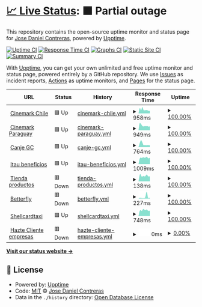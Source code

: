 # [📈 Live Status](https://peposhh.github.io/upptime): <!--live status--> **🟧 Partial outage**

This repository contains the open-source uptime monitor and status page for [Jose Daniel Contreras](https://peposhh.github.io/upptime), powered by [Upptime](https://github.com/upptime/upptime).

[![Uptime CI](https://github.com/peposhh/upptime/workflows/Uptime%20CI/badge.svg)](https://github.com/peposhh/upptime/actions?query=workflow%3A%22Uptime+CI%22)
[![Response Time CI](https://github.com/peposhh/upptime/workflows/Response%20Time%20CI/badge.svg)](https://github.com/peposhh/upptime/actions?query=workflow%3A%22Response+Time+CI%22)
[![Graphs CI](https://github.com/peposhh/upptime/workflows/Graphs%20CI/badge.svg)](https://github.com/peposhh/upptime/actions?query=workflow%3A%22Graphs+CI%22)
[![Static Site CI](https://github.com/peposhh/upptime/workflows/Static%20Site%20CI/badge.svg)](https://github.com/peposhh/upptime/actions?query=workflow%3A%22Static+Site+CI%22)
[![Summary CI](https://github.com/peposhh/upptime/workflows/Summary%20CI/badge.svg)](https://github.com/peposhh/upptime/actions?query=workflow%3A%22Summary+CI%22)

With [Upptime](https://upptime.js.org), you can get your own unlimited and free uptime monitor and status page, powered entirely by a GitHub repository. We use [Issues](https://github.com/peposhh/upptime/issues) as incident reports, [Actions](https://github.com/peposhh/upptime/actions) as uptime monitors, and [Pages](https://peposhh.github.io/upptime) for the status page.

<!--start: status pages-->
<!-- This summary is generated by Upptime (https://github.com/upptime/upptime) -->
<!-- Do not edit this manually, your changes will be overwritten -->
<!-- prettier-ignore -->
| URL | Status | History | Response Time | Uptime |
| --- | ------ | ------- | ------------- | ------ |
| <img alt="" src="https://icons.duckduckgo.com/ip3/promociones.cinemark.cl.ico" height="13"> [Cinemark Chile](https://promociones.cinemark.cl) | 🟩 Up | [cinemark-chile.yml](https://github.com/peposhh/upptime/commits/HEAD/history/cinemark-chile.yml) | <details><summary><img alt="Response time graph" src="./graphs/cinemark-chile/response-time-week.png" height="20"> 958ms</summary><br><a href="https://demo.upptime.js.org/history/cinemark-chile"><img alt="Response time 1054" src="https://img.shields.io/endpoint?url=https%3A%2F%2Fraw.githubusercontent.com%2Fpeposhh%2Fupptime%2FHEAD%2Fapi%2Fcinemark-chile%2Fresponse-time.json"></a><br><a href="https://demo.upptime.js.org/history/cinemark-chile"><img alt="24-hour response time 925" src="https://img.shields.io/endpoint?url=https%3A%2F%2Fraw.githubusercontent.com%2Fpeposhh%2Fupptime%2FHEAD%2Fapi%2Fcinemark-chile%2Fresponse-time-day.json"></a><br><a href="https://demo.upptime.js.org/history/cinemark-chile"><img alt="7-day response time 958" src="https://img.shields.io/endpoint?url=https%3A%2F%2Fraw.githubusercontent.com%2Fpeposhh%2Fupptime%2FHEAD%2Fapi%2Fcinemark-chile%2Fresponse-time-week.json"></a><br><a href="https://demo.upptime.js.org/history/cinemark-chile"><img alt="30-day response time 1085" src="https://img.shields.io/endpoint?url=https%3A%2F%2Fraw.githubusercontent.com%2Fpeposhh%2Fupptime%2FHEAD%2Fapi%2Fcinemark-chile%2Fresponse-time-month.json"></a><br><a href="https://demo.upptime.js.org/history/cinemark-chile"><img alt="1-year response time 1054" src="https://img.shields.io/endpoint?url=https%3A%2F%2Fraw.githubusercontent.com%2Fpeposhh%2Fupptime%2FHEAD%2Fapi%2Fcinemark-chile%2Fresponse-time-year.json"></a></details> | <details><summary><a href="https://demo.upptime.js.org/history/cinemark-chile">100.00%</a></summary><a href="https://demo.upptime.js.org/history/cinemark-chile"><img alt="All-time uptime 99.92%" src="https://img.shields.io/endpoint?url=https%3A%2F%2Fraw.githubusercontent.com%2Fpeposhh%2Fupptime%2FHEAD%2Fapi%2Fcinemark-chile%2Fuptime.json"></a><br><a href="https://demo.upptime.js.org/history/cinemark-chile"><img alt="24-hour uptime 100.00%" src="https://img.shields.io/endpoint?url=https%3A%2F%2Fraw.githubusercontent.com%2Fpeposhh%2Fupptime%2FHEAD%2Fapi%2Fcinemark-chile%2Fuptime-day.json"></a><br><a href="https://demo.upptime.js.org/history/cinemark-chile"><img alt="7-day uptime 100.00%" src="https://img.shields.io/endpoint?url=https%3A%2F%2Fraw.githubusercontent.com%2Fpeposhh%2Fupptime%2FHEAD%2Fapi%2Fcinemark-chile%2Fuptime-week.json"></a><br><a href="https://demo.upptime.js.org/history/cinemark-chile"><img alt="30-day uptime 99.90%" src="https://img.shields.io/endpoint?url=https%3A%2F%2Fraw.githubusercontent.com%2Fpeposhh%2Fupptime%2FHEAD%2Fapi%2Fcinemark-chile%2Fuptime-month.json"></a><br><a href="https://demo.upptime.js.org/history/cinemark-chile"><img alt="1-year uptime 99.92%" src="https://img.shields.io/endpoint?url=https%3A%2F%2Fraw.githubusercontent.com%2Fpeposhh%2Fupptime%2FHEAD%2Fapi%2Fcinemark-chile%2Fuptime-year.json"></a></details>
| <img alt="" src="https://icons.duckduckgo.com/ip3/promociones.cinemark.com.py.ico" height="13"> [Cinemark Paraguay](https://promociones.cinemark.com.py) | 🟩 Up | [cinemark-paraguay.yml](https://github.com/peposhh/upptime/commits/HEAD/history/cinemark-paraguay.yml) | <details><summary><img alt="Response time graph" src="./graphs/cinemark-paraguay/response-time-week.png" height="20"> 949ms</summary><br><a href="https://demo.upptime.js.org/history/cinemark-paraguay"><img alt="Response time 999" src="https://img.shields.io/endpoint?url=https%3A%2F%2Fraw.githubusercontent.com%2Fpeposhh%2Fupptime%2FHEAD%2Fapi%2Fcinemark-paraguay%2Fresponse-time.json"></a><br><a href="https://demo.upptime.js.org/history/cinemark-paraguay"><img alt="24-hour response time 986" src="https://img.shields.io/endpoint?url=https%3A%2F%2Fraw.githubusercontent.com%2Fpeposhh%2Fupptime%2FHEAD%2Fapi%2Fcinemark-paraguay%2Fresponse-time-day.json"></a><br><a href="https://demo.upptime.js.org/history/cinemark-paraguay"><img alt="7-day response time 949" src="https://img.shields.io/endpoint?url=https%3A%2F%2Fraw.githubusercontent.com%2Fpeposhh%2Fupptime%2FHEAD%2Fapi%2Fcinemark-paraguay%2Fresponse-time-week.json"></a><br><a href="https://demo.upptime.js.org/history/cinemark-paraguay"><img alt="30-day response time 1032" src="https://img.shields.io/endpoint?url=https%3A%2F%2Fraw.githubusercontent.com%2Fpeposhh%2Fupptime%2FHEAD%2Fapi%2Fcinemark-paraguay%2Fresponse-time-month.json"></a><br><a href="https://demo.upptime.js.org/history/cinemark-paraguay"><img alt="1-year response time 999" src="https://img.shields.io/endpoint?url=https%3A%2F%2Fraw.githubusercontent.com%2Fpeposhh%2Fupptime%2FHEAD%2Fapi%2Fcinemark-paraguay%2Fresponse-time-year.json"></a></details> | <details><summary><a href="https://demo.upptime.js.org/history/cinemark-paraguay">100.00%</a></summary><a href="https://demo.upptime.js.org/history/cinemark-paraguay"><img alt="All-time uptime 99.92%" src="https://img.shields.io/endpoint?url=https%3A%2F%2Fraw.githubusercontent.com%2Fpeposhh%2Fupptime%2FHEAD%2Fapi%2Fcinemark-paraguay%2Fuptime.json"></a><br><a href="https://demo.upptime.js.org/history/cinemark-paraguay"><img alt="24-hour uptime 100.00%" src="https://img.shields.io/endpoint?url=https%3A%2F%2Fraw.githubusercontent.com%2Fpeposhh%2Fupptime%2FHEAD%2Fapi%2Fcinemark-paraguay%2Fuptime-day.json"></a><br><a href="https://demo.upptime.js.org/history/cinemark-paraguay"><img alt="7-day uptime 100.00%" src="https://img.shields.io/endpoint?url=https%3A%2F%2Fraw.githubusercontent.com%2Fpeposhh%2Fupptime%2FHEAD%2Fapi%2Fcinemark-paraguay%2Fuptime-week.json"></a><br><a href="https://demo.upptime.js.org/history/cinemark-paraguay"><img alt="30-day uptime 99.90%" src="https://img.shields.io/endpoint?url=https%3A%2F%2Fraw.githubusercontent.com%2Fpeposhh%2Fupptime%2FHEAD%2Fapi%2Fcinemark-paraguay%2Fuptime-month.json"></a><br><a href="https://demo.upptime.js.org/history/cinemark-paraguay"><img alt="1-year uptime 99.92%" src="https://img.shields.io/endpoint?url=https%3A%2F%2Fraw.githubusercontent.com%2Fpeposhh%2Fupptime%2FHEAD%2Fapi%2Fcinemark-paraguay%2Fuptime-year.json"></a></details>
| <img alt="" src="https://icons.duckduckgo.com/ip3/canje.celmediafidelizacion.cl.ico" height="13"> [Canje GC](https://canje.celmediafidelizacion.cl) | 🟩 Up | [canje-gc.yml](https://github.com/peposhh/upptime/commits/HEAD/history/canje-gc.yml) | <details><summary><img alt="Response time graph" src="./graphs/canje-gc/response-time-week.png" height="20"> 764ms</summary><br><a href="https://demo.upptime.js.org/history/canje-gc"><img alt="Response time 732" src="https://img.shields.io/endpoint?url=https%3A%2F%2Fraw.githubusercontent.com%2Fpeposhh%2Fupptime%2FHEAD%2Fapi%2Fcanje-gc%2Fresponse-time.json"></a><br><a href="https://demo.upptime.js.org/history/canje-gc"><img alt="24-hour response time 746" src="https://img.shields.io/endpoint?url=https%3A%2F%2Fraw.githubusercontent.com%2Fpeposhh%2Fupptime%2FHEAD%2Fapi%2Fcanje-gc%2Fresponse-time-day.json"></a><br><a href="https://demo.upptime.js.org/history/canje-gc"><img alt="7-day response time 764" src="https://img.shields.io/endpoint?url=https%3A%2F%2Fraw.githubusercontent.com%2Fpeposhh%2Fupptime%2FHEAD%2Fapi%2Fcanje-gc%2Fresponse-time-week.json"></a><br><a href="https://demo.upptime.js.org/history/canje-gc"><img alt="30-day response time 918" src="https://img.shields.io/endpoint?url=https%3A%2F%2Fraw.githubusercontent.com%2Fpeposhh%2Fupptime%2FHEAD%2Fapi%2Fcanje-gc%2Fresponse-time-month.json"></a><br><a href="https://demo.upptime.js.org/history/canje-gc"><img alt="1-year response time 732" src="https://img.shields.io/endpoint?url=https%3A%2F%2Fraw.githubusercontent.com%2Fpeposhh%2Fupptime%2FHEAD%2Fapi%2Fcanje-gc%2Fresponse-time-year.json"></a></details> | <details><summary><a href="https://demo.upptime.js.org/history/canje-gc">100.00%</a></summary><a href="https://demo.upptime.js.org/history/canje-gc"><img alt="All-time uptime 99.92%" src="https://img.shields.io/endpoint?url=https%3A%2F%2Fraw.githubusercontent.com%2Fpeposhh%2Fupptime%2FHEAD%2Fapi%2Fcanje-gc%2Fuptime.json"></a><br><a href="https://demo.upptime.js.org/history/canje-gc"><img alt="24-hour uptime 100.00%" src="https://img.shields.io/endpoint?url=https%3A%2F%2Fraw.githubusercontent.com%2Fpeposhh%2Fupptime%2FHEAD%2Fapi%2Fcanje-gc%2Fuptime-day.json"></a><br><a href="https://demo.upptime.js.org/history/canje-gc"><img alt="7-day uptime 100.00%" src="https://img.shields.io/endpoint?url=https%3A%2F%2Fraw.githubusercontent.com%2Fpeposhh%2Fupptime%2FHEAD%2Fapi%2Fcanje-gc%2Fuptime-week.json"></a><br><a href="https://demo.upptime.js.org/history/canje-gc"><img alt="30-day uptime 99.90%" src="https://img.shields.io/endpoint?url=https%3A%2F%2Fraw.githubusercontent.com%2Fpeposhh%2Fupptime%2FHEAD%2Fapi%2Fcanje-gc%2Fuptime-month.json"></a><br><a href="https://demo.upptime.js.org/history/canje-gc"><img alt="1-year uptime 99.92%" src="https://img.shields.io/endpoint?url=https%3A%2F%2Fraw.githubusercontent.com%2Fpeposhh%2Fupptime%2FHEAD%2Fapi%2Fcanje-gc%2Fuptime-year.json"></a></details>
| <img alt="" src="https://icons.duckduckgo.com/ip3/itaubeneficios.cl.ico" height="13"> [Itau beneficios](https://itaubeneficios.cl) | 🟩 Up | [itau-beneficios.yml](https://github.com/peposhh/upptime/commits/HEAD/history/itau-beneficios.yml) | <details><summary><img alt="Response time graph" src="./graphs/itau-beneficios/response-time-week.png" height="20"> 1009ms</summary><br><a href="https://demo.upptime.js.org/history/itau-beneficios"><img alt="Response time 1295" src="https://img.shields.io/endpoint?url=https%3A%2F%2Fraw.githubusercontent.com%2Fpeposhh%2Fupptime%2FHEAD%2Fapi%2Fitau-beneficios%2Fresponse-time.json"></a><br><a href="https://demo.upptime.js.org/history/itau-beneficios"><img alt="24-hour response time 963" src="https://img.shields.io/endpoint?url=https%3A%2F%2Fraw.githubusercontent.com%2Fpeposhh%2Fupptime%2FHEAD%2Fapi%2Fitau-beneficios%2Fresponse-time-day.json"></a><br><a href="https://demo.upptime.js.org/history/itau-beneficios"><img alt="7-day response time 1009" src="https://img.shields.io/endpoint?url=https%3A%2F%2Fraw.githubusercontent.com%2Fpeposhh%2Fupptime%2FHEAD%2Fapi%2Fitau-beneficios%2Fresponse-time-week.json"></a><br><a href="https://demo.upptime.js.org/history/itau-beneficios"><img alt="30-day response time 1140" src="https://img.shields.io/endpoint?url=https%3A%2F%2Fraw.githubusercontent.com%2Fpeposhh%2Fupptime%2FHEAD%2Fapi%2Fitau-beneficios%2Fresponse-time-month.json"></a><br><a href="https://demo.upptime.js.org/history/itau-beneficios"><img alt="1-year response time 1295" src="https://img.shields.io/endpoint?url=https%3A%2F%2Fraw.githubusercontent.com%2Fpeposhh%2Fupptime%2FHEAD%2Fapi%2Fitau-beneficios%2Fresponse-time-year.json"></a></details> | <details><summary><a href="https://demo.upptime.js.org/history/itau-beneficios">100.00%</a></summary><a href="https://demo.upptime.js.org/history/itau-beneficios"><img alt="All-time uptime 97.86%" src="https://img.shields.io/endpoint?url=https%3A%2F%2Fraw.githubusercontent.com%2Fpeposhh%2Fupptime%2FHEAD%2Fapi%2Fitau-beneficios%2Fuptime.json"></a><br><a href="https://demo.upptime.js.org/history/itau-beneficios"><img alt="24-hour uptime 100.00%" src="https://img.shields.io/endpoint?url=https%3A%2F%2Fraw.githubusercontent.com%2Fpeposhh%2Fupptime%2FHEAD%2Fapi%2Fitau-beneficios%2Fuptime-day.json"></a><br><a href="https://demo.upptime.js.org/history/itau-beneficios"><img alt="7-day uptime 100.00%" src="https://img.shields.io/endpoint?url=https%3A%2F%2Fraw.githubusercontent.com%2Fpeposhh%2Fupptime%2FHEAD%2Fapi%2Fitau-beneficios%2Fuptime-week.json"></a><br><a href="https://demo.upptime.js.org/history/itau-beneficios"><img alt="30-day uptime 100.00%" src="https://img.shields.io/endpoint?url=https%3A%2F%2Fraw.githubusercontent.com%2Fpeposhh%2Fupptime%2FHEAD%2Fapi%2Fitau-beneficios%2Fuptime-month.json"></a><br><a href="https://demo.upptime.js.org/history/itau-beneficios"><img alt="1-year uptime 97.86%" src="https://img.shields.io/endpoint?url=https%3A%2F%2Fraw.githubusercontent.com%2Fpeposhh%2Fupptime%2FHEAD%2Fapi%2Fitau-beneficios%2Fuptime-year.json"></a></details>
| <img alt="" src="https://icons.duckduckgo.com/ip3/tiendaproductos.cl.ico" height="13"> [Tienda productos](https://tiendaproductos.cl) | 🟥 Down | [tienda-productos.yml](https://github.com/peposhh/upptime/commits/HEAD/history/tienda-productos.yml) | <details><summary><img alt="Response time graph" src="./graphs/tienda-productos/response-time-week.png" height="20"> 138ms</summary><br><a href="https://demo.upptime.js.org/history/tienda-productos"><img alt="Response time 133" src="https://img.shields.io/endpoint?url=https%3A%2F%2Fraw.githubusercontent.com%2Fpeposhh%2Fupptime%2FHEAD%2Fapi%2Ftienda-productos%2Fresponse-time.json"></a><br><a href="https://demo.upptime.js.org/history/tienda-productos"><img alt="24-hour response time 136" src="https://img.shields.io/endpoint?url=https%3A%2F%2Fraw.githubusercontent.com%2Fpeposhh%2Fupptime%2FHEAD%2Fapi%2Ftienda-productos%2Fresponse-time-day.json"></a><br><a href="https://demo.upptime.js.org/history/tienda-productos"><img alt="7-day response time 138" src="https://img.shields.io/endpoint?url=https%3A%2F%2Fraw.githubusercontent.com%2Fpeposhh%2Fupptime%2FHEAD%2Fapi%2Ftienda-productos%2Fresponse-time-week.json"></a><br><a href="https://demo.upptime.js.org/history/tienda-productos"><img alt="30-day response time 131" src="https://img.shields.io/endpoint?url=https%3A%2F%2Fraw.githubusercontent.com%2Fpeposhh%2Fupptime%2FHEAD%2Fapi%2Ftienda-productos%2Fresponse-time-month.json"></a><br><a href="https://demo.upptime.js.org/history/tienda-productos"><img alt="1-year response time 133" src="https://img.shields.io/endpoint?url=https%3A%2F%2Fraw.githubusercontent.com%2Fpeposhh%2Fupptime%2FHEAD%2Fapi%2Ftienda-productos%2Fresponse-time-year.json"></a></details> | <details><summary><a href="https://demo.upptime.js.org/history/tienda-productos">100.00%</a></summary><a href="https://demo.upptime.js.org/history/tienda-productos"><img alt="All-time uptime 100.00%" src="https://img.shields.io/endpoint?url=https%3A%2F%2Fraw.githubusercontent.com%2Fpeposhh%2Fupptime%2FHEAD%2Fapi%2Ftienda-productos%2Fuptime.json"></a><br><a href="https://demo.upptime.js.org/history/tienda-productos"><img alt="24-hour uptime 100.00%" src="https://img.shields.io/endpoint?url=https%3A%2F%2Fraw.githubusercontent.com%2Fpeposhh%2Fupptime%2FHEAD%2Fapi%2Ftienda-productos%2Fuptime-day.json"></a><br><a href="https://demo.upptime.js.org/history/tienda-productos"><img alt="7-day uptime 100.00%" src="https://img.shields.io/endpoint?url=https%3A%2F%2Fraw.githubusercontent.com%2Fpeposhh%2Fupptime%2FHEAD%2Fapi%2Ftienda-productos%2Fuptime-week.json"></a><br><a href="https://demo.upptime.js.org/history/tienda-productos"><img alt="30-day uptime 100.00%" src="https://img.shields.io/endpoint?url=https%3A%2F%2Fraw.githubusercontent.com%2Fpeposhh%2Fupptime%2FHEAD%2Fapi%2Ftienda-productos%2Fuptime-month.json"></a><br><a href="https://demo.upptime.js.org/history/tienda-productos"><img alt="1-year uptime 100.00%" src="https://img.shields.io/endpoint?url=https%3A%2F%2Fraw.githubusercontent.com%2Fpeposhh%2Fupptime%2FHEAD%2Fapi%2Ftienda-productos%2Fuptime-year.json"></a></details>
| <img alt="" src="https://icons.duckduckgo.com/ip3/bfcupon.betterflydescuentos.com.ico" height="13"> [Betterfly](https://bfcupon.betterflydescuentos.com) | 🟥 Down | [betterfly.yml](https://github.com/peposhh/upptime/commits/HEAD/history/betterfly.yml) | <details><summary><img alt="Response time graph" src="./graphs/betterfly/response-time-week.png" height="20"> 227ms</summary><br><a href="https://demo.upptime.js.org/history/betterfly"><img alt="Response time 93" src="https://img.shields.io/endpoint?url=https%3A%2F%2Fraw.githubusercontent.com%2Fpeposhh%2Fupptime%2FHEAD%2Fapi%2Fbetterfly%2Fresponse-time.json"></a><br><a href="https://demo.upptime.js.org/history/betterfly"><img alt="24-hour response time 132" src="https://img.shields.io/endpoint?url=https%3A%2F%2Fraw.githubusercontent.com%2Fpeposhh%2Fupptime%2FHEAD%2Fapi%2Fbetterfly%2Fresponse-time-day.json"></a><br><a href="https://demo.upptime.js.org/history/betterfly"><img alt="7-day response time 227" src="https://img.shields.io/endpoint?url=https%3A%2F%2Fraw.githubusercontent.com%2Fpeposhh%2Fupptime%2FHEAD%2Fapi%2Fbetterfly%2Fresponse-time-week.json"></a><br><a href="https://demo.upptime.js.org/history/betterfly"><img alt="30-day response time 130" src="https://img.shields.io/endpoint?url=https%3A%2F%2Fraw.githubusercontent.com%2Fpeposhh%2Fupptime%2FHEAD%2Fapi%2Fbetterfly%2Fresponse-time-month.json"></a><br><a href="https://demo.upptime.js.org/history/betterfly"><img alt="1-year response time 93" src="https://img.shields.io/endpoint?url=https%3A%2F%2Fraw.githubusercontent.com%2Fpeposhh%2Fupptime%2FHEAD%2Fapi%2Fbetterfly%2Fresponse-time-year.json"></a></details> | <details><summary><a href="https://demo.upptime.js.org/history/betterfly">100.00%</a></summary><a href="https://demo.upptime.js.org/history/betterfly"><img alt="All-time uptime 100.00%" src="https://img.shields.io/endpoint?url=https%3A%2F%2Fraw.githubusercontent.com%2Fpeposhh%2Fupptime%2FHEAD%2Fapi%2Fbetterfly%2Fuptime.json"></a><br><a href="https://demo.upptime.js.org/history/betterfly"><img alt="24-hour uptime 100.00%" src="https://img.shields.io/endpoint?url=https%3A%2F%2Fraw.githubusercontent.com%2Fpeposhh%2Fupptime%2FHEAD%2Fapi%2Fbetterfly%2Fuptime-day.json"></a><br><a href="https://demo.upptime.js.org/history/betterfly"><img alt="7-day uptime 100.00%" src="https://img.shields.io/endpoint?url=https%3A%2F%2Fraw.githubusercontent.com%2Fpeposhh%2Fupptime%2FHEAD%2Fapi%2Fbetterfly%2Fuptime-week.json"></a><br><a href="https://demo.upptime.js.org/history/betterfly"><img alt="30-day uptime 100.00%" src="https://img.shields.io/endpoint?url=https%3A%2F%2Fraw.githubusercontent.com%2Fpeposhh%2Fupptime%2FHEAD%2Fapi%2Fbetterfly%2Fuptime-month.json"></a><br><a href="https://demo.upptime.js.org/history/betterfly"><img alt="1-year uptime 100.00%" src="https://img.shields.io/endpoint?url=https%3A%2F%2Fraw.githubusercontent.com%2Fpeposhh%2Fupptime%2FHEAD%2Fapi%2Fbetterfly%2Fuptime-year.json"></a></details>
| <img alt="" src="https://icons.duckduckgo.com/ip3/www.tarjeta-taxi.cl.ico" height="13"> [Shellcardtaxi](https://www.tarjeta-taxi.cl) | 🟩 Up | [shellcardtaxi.yml](https://github.com/peposhh/upptime/commits/HEAD/history/shellcardtaxi.yml) | <details><summary><img alt="Response time graph" src="./graphs/shellcardtaxi/response-time-week.png" height="20"> 748ms</summary><br><a href="https://demo.upptime.js.org/history/shellcardtaxi"><img alt="Response time 888" src="https://img.shields.io/endpoint?url=https%3A%2F%2Fraw.githubusercontent.com%2Fpeposhh%2Fupptime%2FHEAD%2Fapi%2Fshellcardtaxi%2Fresponse-time.json"></a><br><a href="https://demo.upptime.js.org/history/shellcardtaxi"><img alt="24-hour response time 744" src="https://img.shields.io/endpoint?url=https%3A%2F%2Fraw.githubusercontent.com%2Fpeposhh%2Fupptime%2FHEAD%2Fapi%2Fshellcardtaxi%2Fresponse-time-day.json"></a><br><a href="https://demo.upptime.js.org/history/shellcardtaxi"><img alt="7-day response time 748" src="https://img.shields.io/endpoint?url=https%3A%2F%2Fraw.githubusercontent.com%2Fpeposhh%2Fupptime%2FHEAD%2Fapi%2Fshellcardtaxi%2Fresponse-time-week.json"></a><br><a href="https://demo.upptime.js.org/history/shellcardtaxi"><img alt="30-day response time 846" src="https://img.shields.io/endpoint?url=https%3A%2F%2Fraw.githubusercontent.com%2Fpeposhh%2Fupptime%2FHEAD%2Fapi%2Fshellcardtaxi%2Fresponse-time-month.json"></a><br><a href="https://demo.upptime.js.org/history/shellcardtaxi"><img alt="1-year response time 888" src="https://img.shields.io/endpoint?url=https%3A%2F%2Fraw.githubusercontent.com%2Fpeposhh%2Fupptime%2FHEAD%2Fapi%2Fshellcardtaxi%2Fresponse-time-year.json"></a></details> | <details><summary><a href="https://demo.upptime.js.org/history/shellcardtaxi">100.00%</a></summary><a href="https://demo.upptime.js.org/history/shellcardtaxi"><img alt="All-time uptime 99.72%" src="https://img.shields.io/endpoint?url=https%3A%2F%2Fraw.githubusercontent.com%2Fpeposhh%2Fupptime%2FHEAD%2Fapi%2Fshellcardtaxi%2Fuptime.json"></a><br><a href="https://demo.upptime.js.org/history/shellcardtaxi"><img alt="24-hour uptime 100.00%" src="https://img.shields.io/endpoint?url=https%3A%2F%2Fraw.githubusercontent.com%2Fpeposhh%2Fupptime%2FHEAD%2Fapi%2Fshellcardtaxi%2Fuptime-day.json"></a><br><a href="https://demo.upptime.js.org/history/shellcardtaxi"><img alt="7-day uptime 100.00%" src="https://img.shields.io/endpoint?url=https%3A%2F%2Fraw.githubusercontent.com%2Fpeposhh%2Fupptime%2FHEAD%2Fapi%2Fshellcardtaxi%2Fuptime-week.json"></a><br><a href="https://demo.upptime.js.org/history/shellcardtaxi"><img alt="30-day uptime 100.00%" src="https://img.shields.io/endpoint?url=https%3A%2F%2Fraw.githubusercontent.com%2Fpeposhh%2Fupptime%2FHEAD%2Fapi%2Fshellcardtaxi%2Fuptime-month.json"></a><br><a href="https://demo.upptime.js.org/history/shellcardtaxi"><img alt="1-year uptime 99.72%" src="https://img.shields.io/endpoint?url=https%3A%2F%2Fraw.githubusercontent.com%2Fpeposhh%2Fupptime%2FHEAD%2Fapi%2Fshellcardtaxi%2Fuptime-year.json"></a></details>
| <img alt="" src="https://icons.duckduckgo.com/ip3/hazteclienteempresas.itaubeneficios.cl.ico" height="13"> [Hazte Cliente empresas](https://hazteclienteempresas.itaubeneficios.cl/) | 🟥 Down | [hazte-cliente-empresas.yml](https://github.com/peposhh/upptime/commits/HEAD/history/hazte-cliente-empresas.yml) | <details><summary><img alt="Response time graph" src="./graphs/hazte-cliente-empresas/response-time-week.png" height="20"> 0ms</summary><br><a href="https://demo.upptime.js.org/history/hazte-cliente-empresas"><img alt="Response time 1061" src="https://img.shields.io/endpoint?url=https%3A%2F%2Fraw.githubusercontent.com%2Fpeposhh%2Fupptime%2FHEAD%2Fapi%2Fhazte-cliente-empresas%2Fresponse-time.json"></a><br><a href="https://demo.upptime.js.org/history/hazte-cliente-empresas"><img alt="24-hour response time 0" src="https://img.shields.io/endpoint?url=https%3A%2F%2Fraw.githubusercontent.com%2Fpeposhh%2Fupptime%2FHEAD%2Fapi%2Fhazte-cliente-empresas%2Fresponse-time-day.json"></a><br><a href="https://demo.upptime.js.org/history/hazte-cliente-empresas"><img alt="7-day response time 0" src="https://img.shields.io/endpoint?url=https%3A%2F%2Fraw.githubusercontent.com%2Fpeposhh%2Fupptime%2FHEAD%2Fapi%2Fhazte-cliente-empresas%2Fresponse-time-week.json"></a><br><a href="https://demo.upptime.js.org/history/hazte-cliente-empresas"><img alt="30-day response time 0" src="https://img.shields.io/endpoint?url=https%3A%2F%2Fraw.githubusercontent.com%2Fpeposhh%2Fupptime%2FHEAD%2Fapi%2Fhazte-cliente-empresas%2Fresponse-time-month.json"></a><br><a href="https://demo.upptime.js.org/history/hazte-cliente-empresas"><img alt="1-year response time 1061" src="https://img.shields.io/endpoint?url=https%3A%2F%2Fraw.githubusercontent.com%2Fpeposhh%2Fupptime%2FHEAD%2Fapi%2Fhazte-cliente-empresas%2Fresponse-time-year.json"></a></details> | <details><summary><a href="https://demo.upptime.js.org/history/hazte-cliente-empresas">0.00%</a></summary><a href="https://demo.upptime.js.org/history/hazte-cliente-empresas"><img alt="All-time uptime 11.43%" src="https://img.shields.io/endpoint?url=https%3A%2F%2Fraw.githubusercontent.com%2Fpeposhh%2Fupptime%2FHEAD%2Fapi%2Fhazte-cliente-empresas%2Fuptime.json"></a><br><a href="https://demo.upptime.js.org/history/hazte-cliente-empresas"><img alt="24-hour uptime 0.00%" src="https://img.shields.io/endpoint?url=https%3A%2F%2Fraw.githubusercontent.com%2Fpeposhh%2Fupptime%2FHEAD%2Fapi%2Fhazte-cliente-empresas%2Fuptime-day.json"></a><br><a href="https://demo.upptime.js.org/history/hazte-cliente-empresas"><img alt="7-day uptime 0.00%" src="https://img.shields.io/endpoint?url=https%3A%2F%2Fraw.githubusercontent.com%2Fpeposhh%2Fupptime%2FHEAD%2Fapi%2Fhazte-cliente-empresas%2Fuptime-week.json"></a><br><a href="https://demo.upptime.js.org/history/hazte-cliente-empresas"><img alt="30-day uptime 0.00%" src="https://img.shields.io/endpoint?url=https%3A%2F%2Fraw.githubusercontent.com%2Fpeposhh%2Fupptime%2FHEAD%2Fapi%2Fhazte-cliente-empresas%2Fuptime-month.json"></a><br><a href="https://demo.upptime.js.org/history/hazte-cliente-empresas"><img alt="1-year uptime 11.43%" src="https://img.shields.io/endpoint?url=https%3A%2F%2Fraw.githubusercontent.com%2Fpeposhh%2Fupptime%2FHEAD%2Fapi%2Fhazte-cliente-empresas%2Fuptime-year.json"></a></details>

<!--end: status pages-->

[**Visit our status website →**](https://peposhh.github.io/upptime)

## 📄 License

- Powered by: [Upptime](https://github.com/upptime/upptime)
- Code: [MIT](./LICENSE) © [Jose Daniel Contreras](https://peposhh.github.io/upptime)
- Data in the `./history` directory: [Open Database License](https://opendatacommons.org/licenses/odbl/1-0/)
